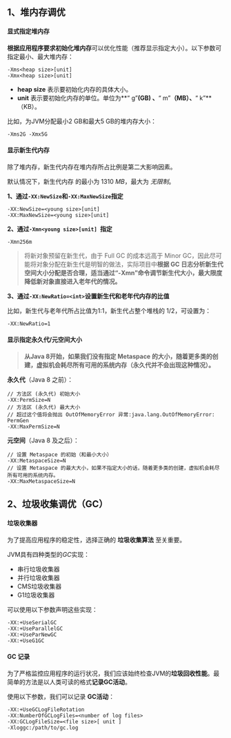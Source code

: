 ## 1、堆内存调优

#### 显式指定堆内存

**根据应用程序要求初始化堆内存**可以优化性能（推荐显示指定大小）。以下参数可指定最小、最大堆内存：

```shell
-Xms<heap size>[unit] 
-Xmx<heap size>[unit]
```

- **heap size** 表示要初始化内存的具体大小。
- **unit** 表示要初始化内存的单位。单位为**“ g”**(GB) 、**“ m”**（MB）、**“ k”**（KB）。

比如，为JVM分配最小2 GB和最大5 GB的堆内存大小：

```shell
-Xms2G -Xmx5G
```

#### 显示新生代内存

除了堆内存，新生代内存在堆内存所占比例是第二大影响因素。

默认情况下，新生代内存 的最小为 1310 *MB*，最大为 *无限制*。

**1、通过`-XX:NewSize`和`-XX:MaxNewSize`指定**

```shell
-XX:NewSize=<young size>[unit] 
-XX:MaxNewSize=<young size>[unit]
```

**2、通过`-Xmn<young size>[unit] `指定**

```shell
-Xmn256m
```

> 将新对象预留在新生代，由于 Full GC 的成本远高于 Minor GC，因此尽可能将对象分配在新生代是明智的做法，实际项目中**根据 GC 日志分析新生代空间大小分配是否合理，适当通过“-Xmn”命令调节新生代大小，最大限度降低新对象直接进入老年代的情况。**

**3、通过`-XX:NewRatio=<int>`设置新生代和老年代内存的比值**

比如，新生代与老年代所占比值为1:1，新生代占整个堆栈的 1/2，可设置为：

```shell
-XX:NewRatio=1
```

#### 显示指定永久代/元空间大小

> **从Java 8开始，如果我们没有指定 Metaspace 的大小，随着更多类的创建，虚拟机会耗尽所有可用的系统内存（永久代并不会出现这种情况）。**

**永久代**（Java 8 之前）：

```shell
// 方法区 (永久代) 初始大小
-XX:PermSize=N
// 方法区 (永久代) 最大大小
// 超过这个值将会抛出 OutOfMemoryError 异常:java.lang.OutOfMemoryError: PermGen
-XX:MaxPermSize=N 
```

**元空间**（Java 8 及之后）：

```shell
// 设置 Metaspace 的初始（和最小大小）
-XX:MetaspaceSize=N
// 设置 Metaspace 的最大大小，如果不指定大小的话，随着更多类的创建，虚拟机会耗尽所有可用的系统内存。
-XX:MaxMetaspaceSize=N
```

## 2、垃圾收集调优（GC）

#### 垃圾收集器

为了提高应用程序的稳定性，选择正确的 **垃圾收集算法** 至关重要。

JVM具有四种类型的*GC*实现：

- 串行垃圾收集器
- 并行垃圾收集器
- CMS垃圾收集器
- G1垃圾收集器

可以使用以下参数声明这些实现：

```shell
-XX:+UseSerialGC
-XX:+UseParallelGC
-XX:+UseParNewGC
-XX:+UseG1GC
```

#### GC 记录

为了严格监控应用程序的运行状况，我们应该始终检查JVM的**垃圾回收性能**。最简单的方法是以人类可读的格式**记录GC活动**。

使用以下参数，我们可以记录 **GC活动**：

```shell
-XX:+UseGCLogFileRotation 
-XX:NumberOfGCLogFiles=<number of log files> 
-XX:GCLogFileSize=<file size>[ unit ]
-Xloggc:/path/to/gc.log
```

